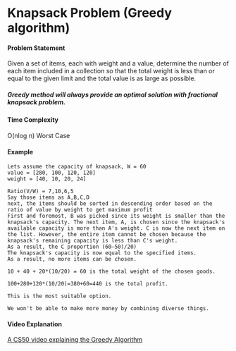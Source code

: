 # Knapsack Problem (Greedy algorithm)

#### Problem Statement

Given a set of items, each with weight and a value, determine the number of each item included in a collection so that the total weight is less than or equal to the given limit and the total value is as large as possible.

##### Greedy method will always provide an optimal solution with fractional knapsack problem.

#### Time Complexity

O(nlog n) Worst Case     

#### Example

```
Lets assume the capacity of knapsack, W = 60
value = [280, 100, 120, 120]  
weight = [40, 10, 20, 24]

Ratio(V/W) = 7,10,6,5
Say those items as A,B,C,D
next, the items should be sorted in descending order based on the ratio of value by weight to get maximum profit
First and foremost, B was picked since its weight is smaller than the knapsack's capacity. The next item, A, is chosen since the knapsack's available capacity is more than A's weight. C is now the next item on the list. However, the entire item cannot be chosen because the knapsack's remaining capacity is less than C's weight.
As a result, the C proportion (60–50)/20)
The knapsack's capacity is now equal to the specified items.
As a result, no more items can be chosen.

10 + 40 + 20*(10/20) = 60 is the total weight of the chosen goods.

100+280+120*(10/20)=380+60=440 is the total profit.

This is the most suitable option.

We won't be able to make more money by combining diverse things.

```

#### Video Explanation

[A CS50 video explaining the Greedy Algorithm](https://www.youtube.com/watch?v=Ou9OA0yQCYA)
